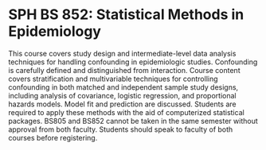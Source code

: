 # SPH BS 852: Statistical Methods in Epidemiology
This course covers study design and intermediate-level data analysis techniques for handling confounding in epidemiologic studies. Confounding is carefully defined and distinguished from interaction. Course content covers stratification and multivariable techniques for controlling confounding in both matched and independent sample study designs, including analysis of covariance, logistic regression, and proportional hazards models. Model fit and prediction are discussed. Students are required to apply these methods with the aid of computerized statistical packages. BS805 and BS852 cannot be taken in the same semester without approval from both faculty. Students should speak to faculty of both courses before registering.

